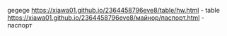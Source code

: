 gegege
https://xiawa01.github.io/2364458796eve8/table/hw.html - table
https://xiawa01.github.io/2364458796eve8/майнор/паспорт.html - паспорт
